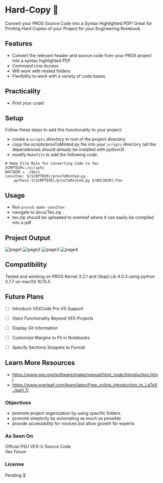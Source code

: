 # Hard-Copy 💾
Convert your PROS Source Code into a Syntax Highlighted PDF! Great for Printing Hard Copies of your Project for your Engineering Notebook.


## Features
- Convert the relevant header and source code from your PROS project into a syntax highlighted PDF
- Command Line Access
- Will work with nested folders
- Flexibility to work with a variety of code bases
## Practicality
- Print your code!

## Setup
Follow these steps to add this functionality to your project:
- create a `scripts` directory in root of the project directory
- copy the scripts/prosToMinted.py file into your `scripts` directory (all the dependencies should already be installed with python3)
- modify `Makefile` to add the following code:
```
# Make File Rule for Converting Code to Tex
SCRPTDIR=./scripts
DOCSDIR = ./docs
conv2tex: $(SCRPTDIR)/prosToMinted.py
	python3 $(SCRPTDIR)/prosToMinted.py $(DOCSDIR)/Tex
```

## Usage
- Run `prosv5 make conv2tex`
- navigate to docs/Tex.zip
- tex.zip should be uploaded to overleaf where it can easily be compiled into a pdf

## Project Output
![page1](https://github.com/Udit8348/Hard-Copy/blob/master/PROJECT_TITLE-0.jpeg)
![page2](https://github.com/Udit8348/Hard-Copy/blob/master/PROJECT_TITLE%202-1.jpeg)
![page3](https://github.com/Udit8348/Hard-Copy/blob/master/PROJECT_TITLE%203-2.jpeg)
![page4](https://github.com/Udit8348/Hard-Copy/blob/master/PROJECT_TITLE%204-3.jpeg)

## Compatibility
Tested and working on PROS Kernel 3.2.1 and Okapi Lib 4.0.3 using python 3.7.7 on macOS 10.15.5
## Future Plans
- [ ] Introduce VEXCode Pro V5 Support
- [ ] Open Functionality Beyond VEX Projects
- [ ] Display Git Information
- [ ] Customize Margins to Fit in Notebooks
- [ ] Specify Sections Snippets to Format


## Learn More Resources
- https://www.gnu.org/software/make/manual/html_node/Introduction.html
- https://www.overleaf.com/learn/latex/Free_online_introduction_to_LaTeX_(part_1)

### Objectives
- promote project organization by using specific folders
- promote simplicity by automating as much as possible
- provide accessibility for novices but allow growth for experts

### As Seen On
Official PSU VEX-U Source Code\
Vex Forum
### License
Pending ⏳

